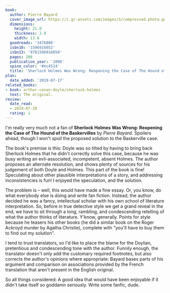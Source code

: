 ```yaml
---
book:
  author: Pierre Bayard
  cover_image_url: https://i.gr-assets.com/images/S/compressed.photo.goodreads.com/books/1312050651l/3476806.jpg
  dimensions:
    height: 21.0
    thickness: 2.0
    width: 13.6
  goodreads: '3476806'
  isbn10: '1596916052'
  isbn13: '9781596916050'
  pages: 208
  publication_year: '2008'
  spine_color: '#ec4524'
  title: 'Sherlock Holmes Was Wrong: Reopening the Case of The Hound of the Baskervilles'
plan:
  date_added: '2019-07-17'
related_books:
- book: arthur-conan-doyle/sherlock-holmes
  text: The original.
review:
  date_read:
  - 2019-07-20
  rating: 1
---
```


I'm really very much not a fan of **Sherlock Holmes Was Wrong: Reopening the Case of The Hound of the Baskervilles** by
*Pierre Bayard*. Spoilers ahead, though I won't spoil the proposed solution to the Baskerville case.

The book's premise is this: Doyle was so tilted by having to bring back Sherlock Holmes that he didn't correctly solve
this case, because he was busy writing an evil-associated, incompetent, absent Holmes. The author proposes an alternate
resolution, and shows plenty of sources for his judgement of both Doyle and Holmes. This part of the book is fine!
Speculating about other plausible interpretations of a story, and addressing inconsistencies is fun! I enjoyed the
speculation, and the solution.

The problem is – well, this would have made a fine essay. Or, you know, do what everybody else is doing and write fan
fiction. Instead, the author decided he was a fancy, intellectual scholar with his own school of literature
interpretation. So, before in true detective style we get a grand reveal in the end, we have to sit through a long,
rambling, and condescending retelling of what the author thinks of literature. Y'know, generally. Points for style
because he teasers his other books (he did a similar book on the Roger Ackroyd murder by Agatha Christie), complete with
"you'll have to buy them to find out my solution".

I tend to trust translators, so I'd like to place the blame for the Doylian, pretentious and condescending tone with the
author. Funnily enough, the translator doesn't only add the customary required footnotes, but also corrects the author's
opinions where appropriate: Bayard bases parts of his argument and comparison on associations provided by the French
translation that aren't present in the English original.

So all things considered: A good idea that would have been enjoyable if it didn't take itself so goddamn seriously.
Write some fanfic, dude.
